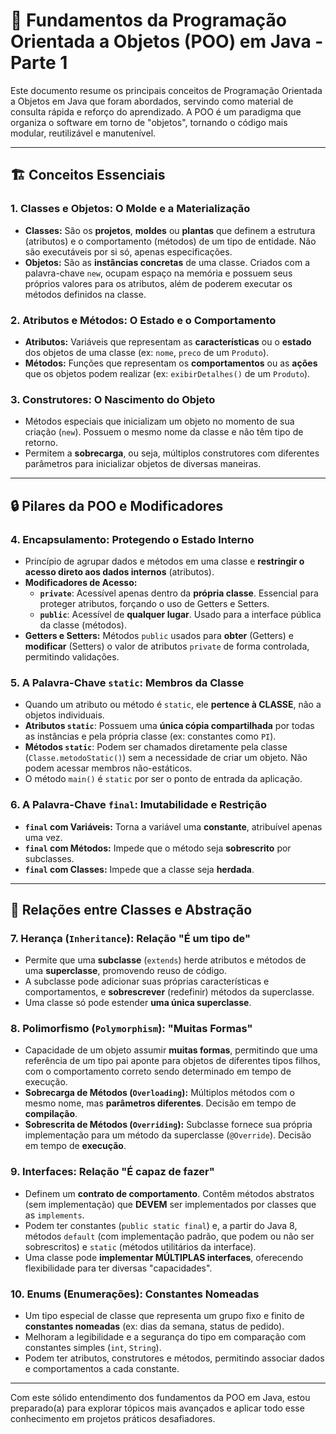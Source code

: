 # 📝 Fundamentos da Programação Orientada a Objetos (POO) em Java - Parte 1

Este documento resume os principais conceitos de Programação Orientada a Objetos em Java que foram abordados, servindo como material de consulta rápida e reforço do aprendizado. A POO é um paradigma que organiza o software em torno de "objetos", tornando o código mais modular, reutilizável e manutenível.

---

## 🏗️ Conceitos Essenciais

### 1. Classes e Objetos: O Molde e a Materialização

* **Classes:** São os **projetos**, **moldes** ou **plantas** que definem a estrutura (atributos) e o comportamento (métodos) de um tipo de entidade. Não são executáveis por si só, apenas especificações.
* **Objetos:** São as **instâncias concretas** de uma classe. Criados com a palavra-chave `new`, ocupam espaço na memória e possuem seus próprios valores para os atributos, além de poderem executar os métodos definidos na classe.

### 2. Atributos e Métodos: O Estado e o Comportamento

* **Atributos:** Variáveis que representam as **características** ou o **estado** dos objetos de uma classe (ex: `nome`, `preco` de um `Produto`).
* **Métodos:** Funções que representam os **comportamentos** ou as **ações** que os objetos podem realizar (ex: `exibirDetalhes()` de um `Produto`).

### 3. Construtores: O Nascimento do Objeto

* Métodos especiais que inicializam um objeto no momento de sua criação (`new`). Possuem o mesmo nome da classe e não têm tipo de retorno.
* Permitem a **sobrecarga**, ou seja, múltiplos construtores com diferentes parâmetros para inicializar objetos de diversas maneiras.

---

## 🔒 Pilares da POO e Modificadores

### 4. Encapsulamento: Protegendo o Estado Interno

* Princípio de agrupar dados e métodos em uma classe e **restringir o acesso direto aos dados internos** (atributos).
* **Modificadores de Acesso:**
    * **`private`**: Acessível apenas dentro da **própria classe**. Essencial para proteger atributos, forçando o uso de Getters e Setters.
    * **`public`**: Acessível de **qualquer lugar**. Usado para a interface pública da classe (métodos).
* **Getters e Setters:** Métodos `public` usados para **obter** (Getters) e **modificar** (Setters) o valor de atributos `private` de forma controlada, permitindo validações.

### 5. A Palavra-Chave `static`: Membros da Classe

* Quando um atributo ou método é `static`, ele **pertence à CLASSE**, não a objetos individuais.
* **Atributos `static`**: Possuem uma **única cópia compartilhada** por todas as instâncias e pela própria classe (ex: constantes como `PI`).
* **Métodos `static`**: Podem ser chamados diretamente pela classe (`Classe.metodoStatic()`) sem a necessidade de criar um objeto. Não podem acessar membros não-estáticos.
* O método `main()` é `static` por ser o ponto de entrada da aplicação.

### 6. A Palavra-Chave `final`: Imutabilidade e Restrição

* **`final` com Variáveis:** Torna a variável uma **constante**, atribuível apenas uma vez.
* **`final` com Métodos:** Impede que o método seja **sobrescrito** por subclasses.
* **`final` com Classes:** Impede que a classe seja **herdada**.

---

## 🌳 Relações entre Classes e Abstração

### 7. Herança (`Inheritance`): Relação "É um tipo de"

* Permite que uma **subclasse** (`extends`) herde atributos e métodos de uma **superclasse**, promovendo reuso de código.
* A subclasse pode adicionar suas próprias características e comportamentos, e **sobrescrever** (redefinir) métodos da superclasse.
* Uma classe só pode estender **uma única superclasse**.

### 8. Polimorfismo (`Polymorphism`): "Muitas Formas"

* Capacidade de um objeto assumir **muitas formas**, permitindo que uma referência de um tipo pai aponte para objetos de diferentes tipos filhos, com o comportamento correto sendo determinado em tempo de execução.
* **Sobrecarga de Métodos (`Overloading`):** Múltiplos métodos com o mesmo nome, mas **parâmetros diferentes**. Decisão em tempo de **compilação**.
* **Sobrescrita de Métodos (`Overriding`):** Subclasse fornece sua própria implementação para um método da superclasse (`@Override`). Decisão em tempo de **execução**.

### 9. Interfaces: Relação "É capaz de fazer"

* Definem um **contrato de comportamento**. Contêm métodos abstratos (sem implementação) que **DEVEM** ser implementados por classes que as `implements`.
* Podem ter constantes (`public static final`) e, a partir do Java 8, métodos `default` (com implementação padrão, que podem ou não ser sobrescritos) e `static` (métodos utilitários da interface).
* Uma classe pode **implementar MÚLTIPLAS interfaces**, oferecendo flexibilidade para ter diversas "capacidades".

### 10. Enums (Enumerações): Constantes Nomeadas

* Um tipo especial de classe que representa um grupo fixo e finito de **constantes nomeadas** (ex: dias da semana, status de pedido).
* Melhoram a legibilidade e a segurança do tipo em comparação com constantes simples (`int`, `String`).
* Podem ter atributos, construtores e métodos, permitindo associar dados e comportamentos a cada constante.

---

Com este sólido entendimento dos fundamentos da POO em Java, estou preparado(a) para explorar tópicos mais avançados e aplicar todo esse conhecimento em projetos práticos desafiadores.
